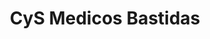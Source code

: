 ---
title: "CyS Medicos Bastidas"
url: /barquisimeto/cys-medicos-bastidas/
shop: suministros médicos
---